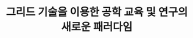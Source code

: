 ---
layout: publication-single
title: 그리드 기술을 이용한 공학 교육 및 연구의 새로운 패러다임
name: 전산구조공학회지
first-author: 신수봉
co-authors: 심창수, 강수용
during: 2006.03.01
location: 
impactfactor: 
doi: 
note: 
categories: 
 - Others
tag: 
 - Magazine Articles
---